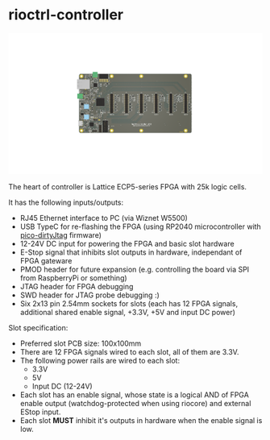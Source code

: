 # rioctrl-controller
![rioctrl-controller](outputs/rioctrl-controller-v1.0/board.png)

The heart of controller is Lattice ECP5-series FPGA with 25k logic cells.

It has the following inputs/outputs:

* RJ45 Ethernet interface to PC (via Wiznet W5500)
* USB TypeC for re-flashing the FPGA (using RP2040 microcontroller with [pico-dirtyJtag](https://github.com/phdussud/pico-dirtyJtag) firmware)
* 12-24V DC input for powering the FPGA and basic slot hardware
* E-Stop signal that inhibits slot outputs in hardware, independant of FPGA gateware
* PMOD header for future expansion (e.g. controlling the board via SPI from RaspberryPi or something)
* JTAG header for FPGA debugging
* SWD header for JTAG probe debugging :)
* Six 2x13 pin 2.54mm sockets for slots (each has 12 FPGA signals, additional shared enable signal, +3.3V, +5V and input DC power)

Slot specification:
* Preferred slot PCB size: 100x100mm
* There are 12 FPGA signals wired to each slot, all of them are 3.3V.
* The following power rails are wired to each slot:
  * 3.3V
  * 5V
  * Input DC (12-24V)
* Each slot has an enable signal, whose state is a logical AND of FPGA enable output (watchdog-protected when using riocore) and external EStop input.
* Each slot **MUST** inhibit it's outputs in hardware when the enable signal is low.
